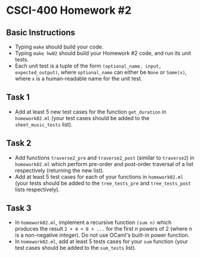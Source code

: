# CSCI-400 Homework #2

## Basic Instructions

- Typing `make` should build your code.
- Typing `make hw02` should build your Homework #2 code, and run its unit tests.
- Each unit test is a tuple of the form `(optional_name, input, expected_output)`,
  where `optional_name` can either be `None` or `Some(x)`, where `x` is a
  human-readable name for the unit test.

## Task 1

- Add at least 5 new test cases for the function `get_duration` in `homework02.ml`
  (your test cases should be added to the `sheet_music_tests` list).

## Task 2

- Add functions `traverse2_pre` and `traverse2_post` (similar to `traverse2`) in `homework02.ml`
  which perform pre-order and post-order traversal of a list respectively (returning the new list).
- Add at least 5 test cases for each of your functions in `homework02.ml` (your tests should
  be added to the `tree_tests_pre` and `tree_tests_post` lists respectively).

## Task 3

- In `homework02.ml`, implement a recursive function `(sum n)` which produces
  the result `2 + 4 + 8 + ...` for the first *n* powers of 2 (where *n* is a non-negative integer).
  Do not use OCaml's built-in power function.
- In `homework02.ml`, add at least 5 tests cases for your `sum` function (your test cases
  should be added to the `sum_tests` list).

